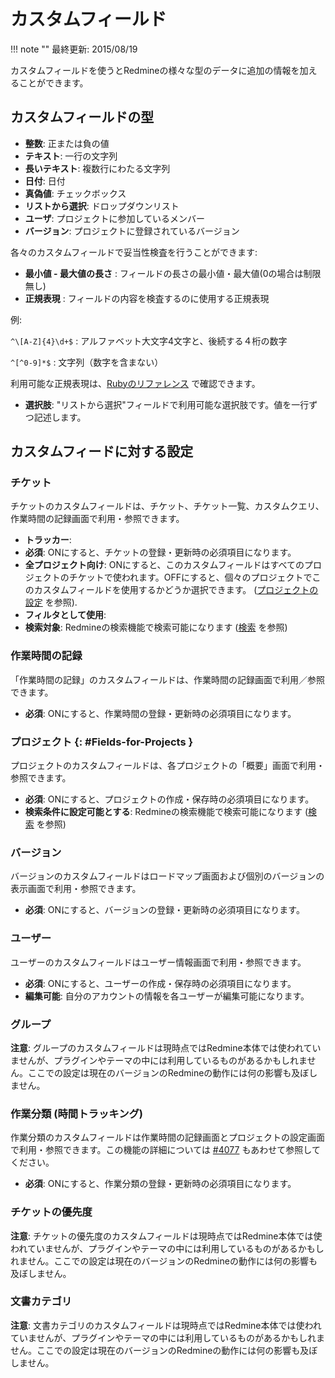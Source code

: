 カスタムフィールド
==================

!!! note ""
    最終更新: 2015/08/19

カスタムフィールドを使うとRedmineの様々な型のデータに追加の情報を加えることができます。

カスタムフィールドの型
----------------------

-   **整数**: 正または負の値
-   **テキスト**: 一行の文字列
-   **長いテキスト**: 複数行にわたる文字列
-   **日付**: 日付
-   **真偽値**: チェックボックス
-   **リストから選択**: ドロップダウンリスト
-   **ユーザ**: プロジェクトに参加しているメンバー
-   **バージョン**: プロジェクトに登録されているバージョン

各々のカスタムフィールドで妥当性検査を行うことができます:

-   **最小値 - 最大値の長さ** : フィールドの長さの最小値・最大値(0の場合は制限無し)
-   **正規表現** : フィールドの内容を検査するのに使用する正規表現

例:

`^\[A-Z]{4}\d+$` : アルファベット大文字4文字と、後続する４桁の数字

`^[^0-9]*$` : 文字列（数字を含まない）

利用可能な正規表現は、[Rubyのリファレンス](http://doc.ruby-lang.org/ja/1.8.7/doc/spec=2fregexp.html) で確認できます。

-   **選択肢**: "リストから選択"フィールドで利用可能な選択肢です。値を一行ずつ記述します。

カスタムフィードに対する設定
----------------------------

### チケット

チケットのカスタムフィールドは、チケット、チケット一覧、カスタムクエリ、作業時間の記録画面で利用・参照できます。

-   **トラッカー**:
-   **必須**: ONにすると、チケットの登録・更新時の必須項目になります。
-   **全プロジェクト向け**: ONにすると、このカスタムフィールドはすべてのプロジェクトのチケットで使われます。OFFにすると、個々のプロジェクトでこのカスタムフィールドを使用するかどうか選択できます。 ([プロジェクトの設定](RedmineProjectSettings) を参照).
-   **フィルタとして使用**:
-   **検索対象**: Redmineの検索機能で検索可能になります ([検索](RedmineSearch) を参照)

### 作業時間の記録

「作業時間の記録」のカスタムフィールドは、作業時間の記録画面で利用／参照できます。

-   **必須**: ONにすると、作業時間の登録・更新時の必須項目になります。

### プロジェクト {: #Fields-for-Projects }

プロジェクトのカスタムフィールドは、各プロジェクトの「概要」画面で利用・参照できます。

-   **必須**: ONにすると、プロジェクトの作成・保存時の必須項目になります。
-   **検索条件に設定可能とする**: Redmineの検索機能で検索可能になります ([検索](RedmineSearch) を参照)

### バージョン

バージョンのカスタムフィールドはロードマップ画面および個別のバージョンの表示画面で利用・参照できます。

-   **必須**: ONにすると、バージョンの登録・更新時の必須項目になります。

### ユーザー

ユーザーのカスタムフィールドはユーザー情報画面で利用・参照できます。

-   **必須**: ONにすると、ユーザーの作成・保存時の必須項目になります。
-   **編集可能**: 自分のアカウントの情報を各ユーザーが編集可能になります。

### グループ

**注意**: グループのカスタムフィールドは現時点ではRedmine本体では使われていませんが、プラグインやテーマの中には利用しているものがあるかもしれません。ここでの設定は現在のバージョンのRedmineの動作には何の影響も及ぼしません。

### 作業分類 (時間トラッキング)

作業分類のカスタムフィールドは作業時間の記録画面とプロジェクトの設定画面で利用・参照できます。この機能の詳細については [#4077](http://www.redmine.org/issues/4077) もあわせて参照してください。

-   **必須**: ONにすると、作業分類の登録・更新時の必須項目になります。

### チケットの優先度

**注意**: チケットの優先度のカスタムフィールドは現時点ではRedmine本体では使われていませんが、プラグインやテーマの中には利用しているものがあるかもしれません。ここでの設定は現在のバージョンのRedmineの動作には何の影響も及ぼしません。

### 文書カテゴリ

**注意**: 文書カテゴリのカスタムフィールドは現時点ではRedmine本体では使われていませんが、プラグインやテーマの中には利用しているものがあるかもしれません。ここでの設定は現在のバージョンのRedmineの動作には何の影響も及ぼしません。
